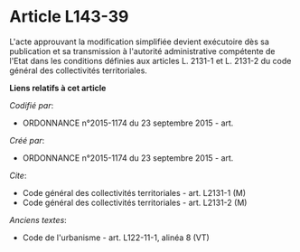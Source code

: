 # Article L143-39

L'acte approuvant la modification simplifiée devient exécutoire dès sa publication et sa transmission à l'autorité
administrative compétente de l'Etat dans les conditions définies aux articles L. 2131-1 et L. 2131-2 du code général des
collectivités territoriales.

**Liens relatifs à cet article**

_Codifié par_:

  - ORDONNANCE n°2015-1174 du 23 septembre 2015 - art.

_Créé par_:

  - ORDONNANCE n°2015-1174 du 23 septembre 2015 - art.

_Cite_:

  - Code général des collectivités territoriales - art. L2131-1 (M)
  - Code général des collectivités territoriales - art. L2131-2 (M)

_Anciens textes_:

  - Code de l'urbanisme - art. L122-11-1, alinéa 8 (VT)
